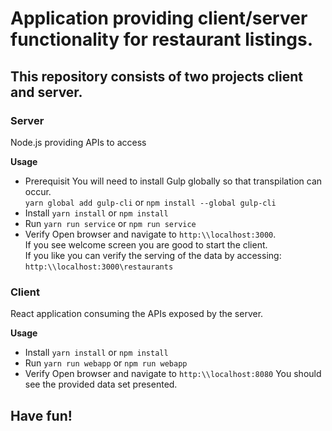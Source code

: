 # Application providing client/server functionality for restaurant listings.

## This repository consists of two projects client and server.

### Server
Node.js providing APIs to access

**Usage**
- Prerequisit
You will need to install Gulp globally so that transpilation can occur.<br/>
`yarn global add gulp-cli` or `npm install --global gulp-cli`
- Install
`yarn install` or `npm install`
- Run
`yarn run service` or `npm run service`
- Verify
Open browser and navigate to `http:\\localhost:3000`. <br/>
If you see welcome screen you are good to start the client.<br/>
If you like you can verify the serving of the data by accessing:<br/>
`http:\\localhost:3000\restaurants`

### Client
React application consuming the APIs exposed by the server.

**Usage**
- Install
`yarn install` or `npm install`
- Run
`yarn run webapp` or `npm run webapp`
- Verify
Open browser and navigate to `http:\\localhost:8080`
You should see the provided data set presented.

## Have fun!
